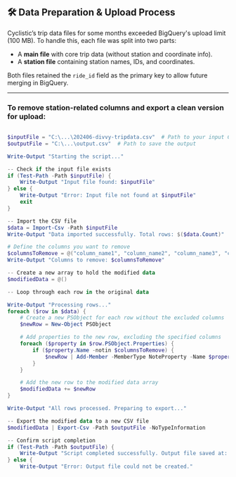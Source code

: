 
## 🛠️ Data Preparation & Upload Process

Cyclistic’s trip data files for some months exceeded BigQuery's upload limit (100 MB). To handle this, each file was split into two parts:

- A **main file** with core trip data (without station and coordinate info).
- A **station file** containing station names, IDs, and coordinates.

Both files retained the `ride_id` field as the primary key to allow future merging in BigQuery.

---

### To remove station-related columns and export a clean version for upload:

```powershell

$inputFile = "C:\...\202406-divvy-tripdata.csv"  # Path to your input CSV file
$outputFile = "C:\...\output.csv"  # Path to save the output

Write-Output "Starting the script..."

-- Check if the input file exists
if (Test-Path -Path $inputFile) {
    Write-Output "Input file found: $inputFile"
} else {
    Write-Output "Error: Input file not found at $inputFile"
    exit
}

-- Import the CSV file
$data = Import-Csv -Path $inputFile
Write-Output "Data imported successfully. Total rows: $($data.Count)"

# Define the columns you want to remove
$columnsToRemove = @("column_name1", "column_name2", "column_name3", "column_name4", "column_name5", "column_name6", "column_name7", "column_name8")
Write-Output "Columns to remove: $columnsToRemove"

-- Create a new array to hold the modified data
$modifiedData = @()

-- Loop through each row in the original data

Write-Output "Processing rows..."
foreach ($row in $data) {
    # Create a new PSObject for each row without the excluded columns
    $newRow = New-Object PSObject

    # Add properties to the new row, excluding the specified columns
    foreach ($property in $row.PSObject.Properties) {
        if ($property.Name -notin $columnsToRemove) {
            $newRow | Add-Member -MemberType NoteProperty -Name $property.Name -Value $property.Value
        }
    }

    # Add the new row to the modified data array
    $modifiedData += $newRow
}

Write-Output "All rows processed. Preparing to export..."

-- Export the modified data to a new CSV file
$modifiedData | Export-Csv -Path $outputFile -NoTypeInformation

-- Confirm script completion
if (Test-Path -Path $outputFile) {
    Write-Output "Script completed successfully. Output file saved at: $outputFile"
} else {
    Write-Output "Error: Output file could not be created."
```
